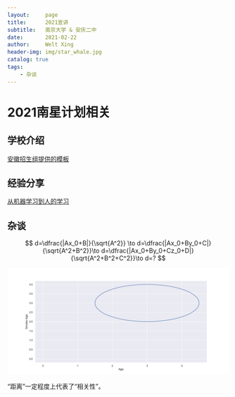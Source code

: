 ```yaml
---
layout:     page
title:      2021宣讲
subtitle:   南京大学 & 安庆二中
date:       2021-02-22
author:     Welt Xing
header-img: img/star_whale.jpg
catalog: true
tags:
    - 杂谈
---
```


# 2021南星计划相关

## 学校介绍

[安徽招生组提供的模板](/file/Official.pdf)

## 经验分享

[从机器学习到人的学习](/file/2021.pdf)

## 杂谈

$$
d=\dfrac{|Ax_0+B|}{\sqrt{A^2}} \to d=\dfrac{|Ax_0+By_0+C|}{\sqrt{A^2+B^2}}\to d=\dfrac{|Ax_0+By_0+Cz_0+D|}{\sqrt{A^2+B^2+C^2}}\to d=?
$$

![示例图](/img/somke_age.png)

“距离”一定程度上代表了“相关性”。